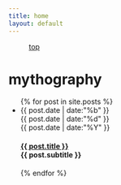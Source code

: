 ```yaml
---
title: home
layout: default
---
```


<div class="magellan-container" data-magellan-expedition="fixed">
  <dl class="sub-nav">
    <dd data-magellan-arrival="top"><a href="#top">top</a></dd>
  </dl>
</div>

<h1 data-magellan-destination="top" id="top">mythography</h1>

<ul class="plain">
  {% for post in site.posts %}
  <li class="clearfix">
    <div class="date">
      <div class="month">{{ post.date | date:"%b" }}</div>
      <div class="day">{{ post.date | date:"%d" }}</div>
      <div class="year">{{ post.date | date:"%Y" }}</div>
    </div>
    <h4>
      <a href="{{ post.url }}">{{ post.title }}</a><br />
      {{ post.subtitle }}
    </h4>
  </li>
  {% endfor %}
</ul>
